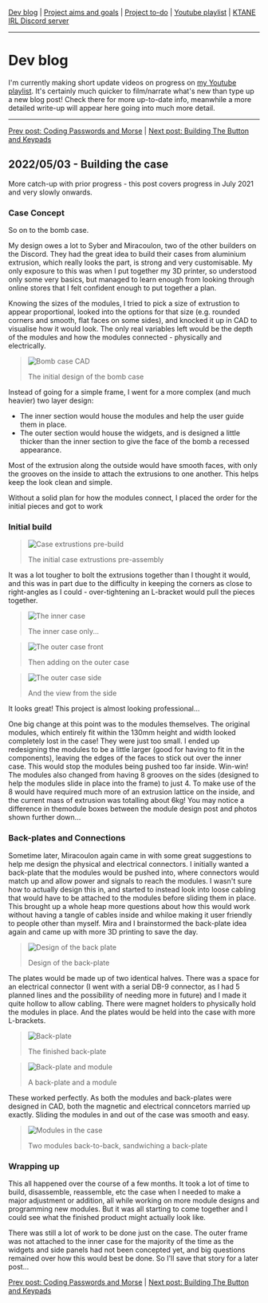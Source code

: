 [Dev blog](devblog.md) | [Project aims and goals](goals.md) | [Project to-do](todo.md) | [Youtube playlist](https://www.youtube.com/watch?v=8m7peVlW2mE&list=PLJqFvAhkcSkkks42zClG5WlvO1khFZCKK) | [KTANE IRL Discord server](https://discord.com/channels/711013430575890432)

---

# Dev blog
I'm currently making short update videos on progress on [my Youtube playlist](https://www.youtube.com/watch?v=8m7peVlW2mE&list=PLJqFvAhkcSkkks42zClG5WlvO1khFZCKK). It's certainly much quicker to film/narrate what's new than type up a new blog post! Check there for more up-to-date info, meanwhile a more detailed write-up will appear here going into much more detail.

---

[Prev post: Coding Passwords and Morse](devblog_11.md) | [Next post: Building The Button and Keypads](devblog_13.md)

## 2022/05/03 - Building the case
More catch-up with prior progress - this post covers progress in July 2021 and very slowly onwards.

### Case Concept

So on to the bomb case.

My design owes a lot to Syber and Miracoulon, two of the other builders on the Discord. They had the great idea to build their cases from aluminium extrusion, which really looks the part, is strong and very customisable. My only exposure to this was when I put together my 3D printer, so understood only some very basics, but managed to learn enough from looking through online stores that I felt confident enough to put together a plan.

Knowing the sizes of the modules, I tried to pick a size of extrustion to appear proportional, looked into the options for that size (e.g. rounded corners and smooth, flat faces on some sides), and knocked it up in CAD to visualise how it would look. The only real variables left would be the depth of the modules and how the modules connected - physically and electrically.

> ![Bomb case CAD](https://i.imgur.com/9ShPnQB.png)
> 
> The initial design of the bomb case

Instead of going for a simple frame, I went for a more complex (and much heavier) two layer design:
- The inner section would house the modules and help the user guide them in place.
- The outer section would house the widgets, and is designed a little thicker than the inner section to give the face of the bomb a recessed appearance.

Most of the extrusion along the outside would have smooth faces, with only the grooves on the inside to attach the extrusions to one another. This helps keep the look clean and simple.

Without a solid plan for how the modules connect, I placed the order for the initial pieces and got to work

### Initial build

> ![Case extrustions pre-build](https://i.imgur.com/o9OyhRl.jpg)
> 
> The initial case extrustions pre-assembly

It was a lot tougher to bolt the extrusions together than I thought it would, and this was in part due to the difficulty in keeping the corners as close to right-angles as I could - over-tightening an L-bracket would pull the pieces together.

> ![The inner case](https://i.imgur.com/S3HfLdX.jpg)
> 
> The inner case only...

> ![The outer case front](https://i.imgur.com/XolBxrz.jpgg)
> 
> Then adding on the outer case

> ![The outer case side](https://i.imgur.com/1jr54XS.jpg)
> 
> And the view from the side

It looks great! This project is almost looking professional...

One big change at this point was to the modules themselves. The original modules, which entirely fit within the 130mm height and width looked completely lost in the case! They were just too small. I ended up redesigning the modules to be a little larger (good for having to fit in the components), leaving the edges of the faces to stick out over the inner case. This would stop the modules being pushed too far inside. Win-win! The modules also changed from having 8 grooves on the sides (designed to help the modules slide in place into the frame) to just 4. To make use of the 8 would have required much more of an extrusion lattice on the inside, and the current mass of extrusion was totalling about 6kg! You may notice a difference in themodule boxes between the module design post and photos shown further down...

### Back-plates and Connections

Sometime later, Miracoulon again came in with some great suggestions to help me design the physical and electrical connectors. I initially wanted a back-plate that the modules would be pushed into, where connectors would match up and allow power and signals to reach the modules. I wasn't sure how to actually design this in, and started to instead look into loose cabling that would have to be attached to the modules before sliding them in place. This brought up a whole heap more questions about how this would work without having a tangle of cables inside and whiloe making it user friendly to people other than myself. Mira and I brainstormed the back-plate idea again and came up with more 3D printing to save the day.

> ![Design of the back plate](https://i.imgur.com/APkyNPH.png)
> 
> Design of the back-plate

The plates would be made up of two identical halves. There was a space for an electrical connector (I went with a serial DB-9 connector, as I had 5 planned lines and the possibility of needing more in future) and I made it quite hollow to allow cabling. There were magnet holders to physically hold the modules in place. And the plates would be held into the case with more L-brackets.

> ![Back-plate](https://i.imgur.com/dtITiYP.jpg)
> 
> The finished back-plate

> ![Back-plate and module](https://i.imgur.com/Zwc86AK.jpg)
> 
> A back-plate and a module

These worked perfectly. As both the modules and back-plates were designed in CAD, both the magnetic and electrical conncetors married up exactly. Sliding the modules in and out of the case was smooth and easy.

> ![Modules in the case](https://i.imgur.com/HSCafps.jpg)
> 
> Two modules back-to-back, sandwiching a back-plate

### Wrapping up

This all happened over the course of a few months. It took a lot of time to build, disassemble, reassemble, etc the case when I needed to make a major adjustment or addition, all while working on more module designs and programming new modules. But it was all starting to come together and I could see what the finished product might actually look like.

There was still a lot of work to be done just on the case. The outer frame was not attached to the inner case for the majority of the time as the widgets and side panels had not been concepted yet, and big questions remained over how this would best be done. So I'll save that story for a later post...

[Prev post: Coding Passwords and Morse](devblog_11.md) | [Next post: Building The Button and Keypads](devblog_13.md)
